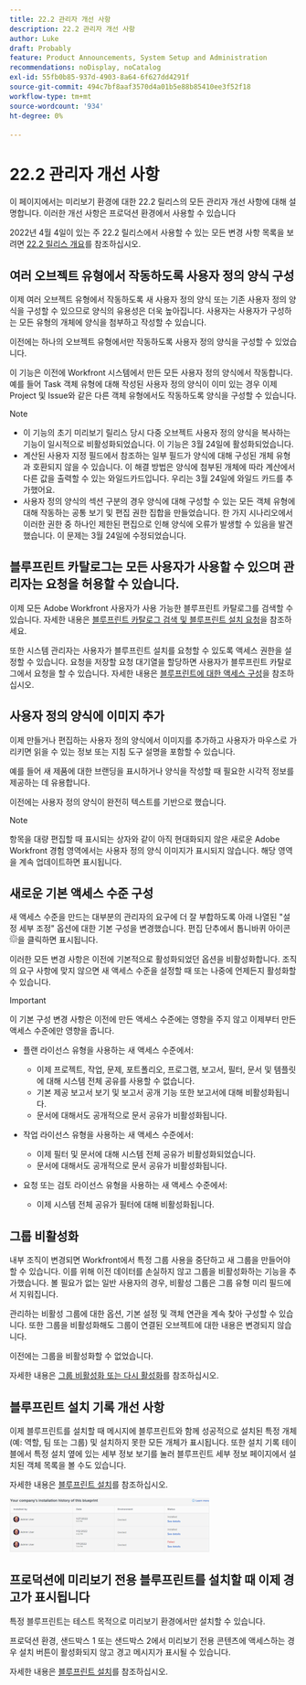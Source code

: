 ```yaml
---
title: 22.2 관리자 개선 사항
description: 22.2 관리자 개선 사항
author: Luke
draft: Probably
feature: Product Announcements, System Setup and Administration
recommendations: noDisplay, noCatalog
exl-id: 55fb0b85-937d-4903-8a64-6f627dd4291f
source-git-commit: 494c7bf8aaf3570d4a01b5e88b85410ee3f52f18
workflow-type: tm+mt
source-wordcount: '934'
ht-degree: 0%

---
```


# 22.2 관리자 개선 사항

이 페이지에서는 미리보기 환경에 대한 22.2 릴리스의 모든 관리자 개선 사항에 대해 설명합니다. 이러한 개선 사항은 프로덕션 환경에서 사용할 수 있습니다

<!--
<MadCap:conditionalText data-mc-conditions="QuicksilverOrClassic.Draft mode">
in January 2022
</MadCap:conditionalText>
-->

2022년 4월 4일이 있는 주 22.2 릴리스에서 사용할 수 있는 모든 변경 사항 목록을 보려면 [22.2 릴리스 개요](../../../product-announcements/product-releases/22.2-release-activity/22-2-release-overview.md)를 참조하십시오.

## 여러 오브젝트 유형에서 작동하도록 사용자 정의 양식 구성

이제 여러 오브젝트 유형에서 작동하도록 새 사용자 정의 양식 또는 기존 사용자 정의 양식을 구성할 수 있으므로 양식의 유용성은 더욱 높아집니다. 사용자는 사용자가 구성하는 모든 유형의 개체에 양식을 첨부하고 작성할 수 있습니다.

이전에는 하나의 오브젝트 유형에서만 작동하도록 사용자 정의 양식을 구성할 수 있었습니다.

이 기능은 이전에 Workfront 시스템에서 만든 모든 사용자 정의 양식에서 작동합니다. 예를 들어 Task 객체 유형에 대해 작성된 사용자 정의 양식이 이미 있는 경우 이제 Project 및 Issue와 같은 다른 객체 유형에서도 작동하도록 양식을 구성할 수 있습니다.

>[!NOTE]
>
>* 이 기능의 초기 미리보기 릴리스 당시 다중 오브젝트 사용자 정의 양식을 복사하는 기능이 일시적으로 비활성화되었습니다. 이 기능은 3월 24일에 활성화되었습니다.
>* 계산된 사용자 지정 필드에서 참조하는 일부 필드가 양식에 대해 구성된 개체 유형과 호환되지 않을 수 있습니다. 이 해결 방법은 양식에 첨부된 개체에 따라 계산에서 다른 값을 출력할 수 있는 와일드카드입니다. 우리는 3월 24일에 와일드 카드를 추가했어요.
>* 사용자 정의 양식의 섹션 구분의 경우 양식에 대해 구성할 수 있는 모든 객체 유형에 대해 작동하는 공통 보기 및 편집 권한 집합을 만들었습니다. 한 가지 시나리오에서 이러한 권한 중 하나인 제한된 편집으로 인해 양식에 오류가 발생할 수 있음을 발견했습니다. 이 문제는 3월 24일에 수정되었습니다.
>

## 블루프린트 카탈로그는 모든 사용자가 사용할 수 있으며 관리자는 요청을 허용할 수 있습니다.

이제 모든 Adobe Workfront 사용자가 사용 가능한 블루프린트 카탈로그를 검색할 수 있습니다. 자세한 내용은 [블루프린트 카탈로그 검색 및 블루프린트 설치 요청](../../../administration-and-setup/blueprints/browse-catalog.md)을 참조하세요.

또한 시스템 관리자는 사용자가 블루프린트 설치를 요청할 수 있도록 액세스 권한을 설정할 수 있습니다. 요청을 저장할 요청 대기열을 할당하면 사용자가 블루프린트 카탈로그에서 요청을 할 수 있습니다. 자세한 내용은 [블루프린트에 대한 액세스 구성](../../../administration-and-setup/blueprints/configure-access-to-blueprints.md)을 참조하십시오.

## 사용자 정의 양식에 이미지 추가

이제 만들거나 편집하는 사용자 정의 양식에서 이미지를 추가하고 사용자가 마우스로 가리키면 읽을 수 있는 정보 또는 지침 도구 설명을 포함할 수 있습니다.

예를 들어 새 제품에 대한 브랜딩을 표시하거나 양식을 작성할 때 필요한 시각적 정보를 제공하는 데 유용합니다.

이전에는 사용자 정의 양식이 완전히 텍스트를 기반으로 했습니다.

>[!NOTE]
>
>항목을 대량 편집할 때 표시되는 상자와 같이 아직 현대화되지 않은 새로운 Adobe Workfront 경험 영역에서는 사용자 정의 양식 이미지가 표시되지 않습니다. 해당 영역을 계속 업데이트하면 표시됩니다.


## 새로운 기본 액세스 수준 구성

새 액세스 수준을 만드는 대부분의 관리자의 요구에 더 잘 부합하도록 아래 나열된 &quot;설정 세부 조정&quot; 옵션에 대한 기본 구성을 변경했습니다. 편집 단추에서 톱니바퀴 아이콘 ![액세스 수준 톱니바퀴 아이콘](assets/gear-icon-in-access-levels.png)을 클릭하면 표시됩니다.

이러한 모든 변경 사항은 이전에 기본적으로 활성화되었던 옵션을 비활성화합니다. 조직의 요구 사항에 맞지 않으면 새 액세스 수준을 설정할 때 또는 나중에 언제든지 활성화할 수 있습니다.

>[!IMPORTANT]
>
>이 기본 구성 변경 사항은 이전에 만든 액세스 수준에는 영향을 주지 않고 이제부터 만든 액세스 수준에만 영향을 줍니다.

* 플랜 라이선스 유형을 사용하는 새 액세스 수준에서:

   * 이제 프로젝트, 작업, 문제, 포트폴리오, 프로그램, 보고서, 필터, 문서 및 템플릿에 대해 시스템 전체 공유를 사용할 수 없습니다.
   * 기본 제공 보고서 보기 및 보고서 공개 기능 또한 보고서에 대해 비활성화됩니다.
   * 문서에 대해서도 공개적으로 문서 공유가 비활성화됩니다.

* 작업 라이선스 유형을 사용하는 새 액세스 수준에서:

   * 이제 필터 및 문서에 대해 시스템 전체 공유가 비활성화되었습니다.
   * 문서에 대해서도 공개적으로 문서 공유가 비활성화됩니다.

* 요청 또는 검토 라이선스 유형을 사용하는 새 액세스 수준에서:

   * 이제 시스템 전체 공유가 필터에 대해 비활성화됩니다.

## 그룹 비활성화

내부 조직이 변경되면 Workfront에서 특정 그룹 사용을 중단하고 새 그룹을 만들어야 할 수 있습니다. 이를 위해 이전 데이터를 손실하지 않고 그룹을 비활성화하는 기능을 추가했습니다. 볼 필요가 없는 일반 사용자의 경우, 비활성 그룹은 그룹 유형 미리 필드에서 지워집니다.

관리하는 비활성 그룹에 대한 옵션, 기본 설정 및 객체 연관을 계속 찾아 구성할 수 있습니다. 또한 그룹을 비활성화해도 그룹이 연결된 오브젝트에 대한 내용은 변경되지 않습니다.

이전에는 그룹을 비활성화할 수 없었습니다.

자세한 내용은 [그룹 비활성화 또는 다시 활성화](../../../administration-and-setup/manage-groups/create-and-manage-groups/deactivate-or-reactivate-a-group.md)를 참조하십시오.

## 블루프린트 설치 기록 개선 사항

이제 블루프린트를 설치할 때 메시지에 블루프린트와 함께 성공적으로 설치된 특정 개체(예: 역할, 팀 또는 그룹) 및 설치하지 못한 모든 개체가 표시됩니다. 또한 설치 기록 테이블에서 특정 설치 옆에 있는 세부 정보 보기를 눌러 블루프린트 세부 정보 페이지에서 설치된 객체 목록을 볼 수도 있습니다.

자세한 내용은 [블루프린트 설치](../../../administration-and-setup/blueprints/blueprints-install.md)를 참조하십시오.

![블루프린트 설치 기록](assets/blueprints-installation-history-350x95.png)

## 프로덕션에 미리보기 전용 블루프린트를 설치할 때 이제 경고가 표시됩니다

특정 블루프린트는 테스트 목적으로 미리보기 환경에서만 설치할 수 있습니다.

프로덕션 환경, 샌드박스 1 또는 샌드박스 2에서 미리보기 전용 콘텐츠에 액세스하는 경우 설치 버튼이 활성화되지 않고 경고 메시지가 표시될 수 있습니다.

자세한 내용은 [블루프린트 설치](../../../administration-and-setup/blueprints/blueprints-install.md)를 참조하십시오.
